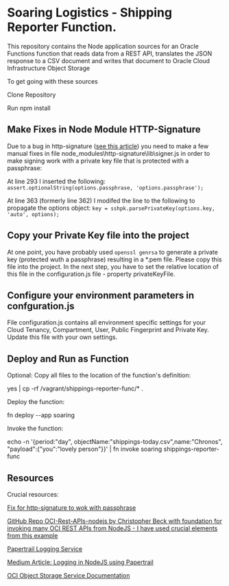 # Soaring Logistics - Shipping Reporter Function.

This repository contains the Node application sources for an Oracle Functions function that reads data from a REST API, translates the JSON response to a CSV document and writes that document to Oracle Cloud Infrastructure Object Storage

To get going with these sources
 
Clone Repository

Run npm install

## Make Fixes in Node Module HTTP-Signature
Due to a bug in http-signature ([see this article](https://github.com/joyent/node-http-signature/issues/81)) you need to make a few manual fixes in file node_modules\http-signature\lib\signer.js in order to make signing work with a private key file that is protected with a passphrase:

At line 293 I inserted the following:
```assert.optionalString(options.passphrase, 'options.passphrase');```

At line 363 (formerly line 362) I modifed the line to the following to propagate the options object:
```key = sshpk.parsePrivateKey(options.key, 'auto', options);```

## Copy your Private Key file into the project

At one point, you have probably used `openssl genrsa` to generate a private key (protected wuth a passphrase) resulting in a *.pem file. Please copy this file into the project. In the next step, you have to set the relative location of this file in the configuration.js file - property privateKeyFile.


## Configure your environment parameters in confguration.js

File configuration.js contains all environment specific settings for your Cloud Tenancy, Compartment, User, Public Fingerprint and Private Key. Update this file with your own settings.

## Deploy and Run as Function

Optional: Copy all files to the location of the function's definition:

yes | cp -rf /vagrant/shippings-reporter-func/*  .

Deploy the function:

fn deploy --app soaring

Invoke the function:

echo -n '{period:"day", objectName:"shippings-today.csv",name:"Chronos", "payload":{"you":"lovely person"}}' | fn invoke soaring shippings-reporter-func   


## Resources
Crucial resources:

[Fix for http-signature to wok with passphrase](https://github.com/joyent/node-http-signature/issues/81)

[GitHub Repo OCI-Rest-APIs-nodejs by Christopher Beck with foundation for invoking many OCI REST APIs from NodeJS - I have used crucial elements from this example](https://github.com/christopherbeck/OCI-Rest-APIs-nodejs)

[Papertrail Logging Service](https://papertrailapp.com)

[Medium Article: Logging in NodeJS using Papertrail](https://medium.com/@gauravumrani/logging-in-nodejs-using-papertrail-47ed7d888457)

[OCI Object Storage Service Documentation](https://docs.cloud.oracle.com/iaas/Content/Object/Concepts/objectstorageoverview.htm)